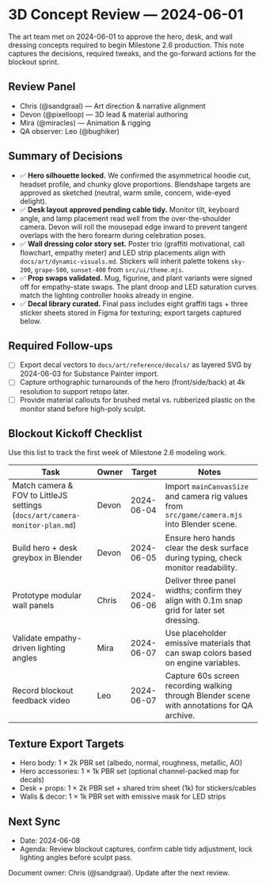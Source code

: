 # 3D Concept Review — 2024-06-01

The art team met on 2024-06-01 to approve the hero, desk, and wall dressing concepts required to begin Milestone 2.6 production. This note captures the decisions, required tweaks, and the go-forward actions for the blockout sprint.

## Review Panel
- Chris (@sandgraal) — Art direction & narrative alignment
- Devon (@pixelloop) — 3D lead & material authoring
- Mira (@miracles) — Animation & rigging
- QA observer: Leo (@bughiker)

## Summary of Decisions
- ✅ **Hero silhouette locked.** We confirmed the asymmetrical hoodie cut, headset profile, and chunky glove proportions. Blendshape targets are approved as sketched (neutral, warm smile, concern, wide-eyed delight).
- ✅ **Desk layout approved pending cable tidy.** Monitor tilt, keyboard angle, and lamp placement read well from the over-the-shoulder camera. Devon will roll the mousepad edge inward to prevent tangent overlaps with the hero forearm during celebration poses.
- ✅ **Wall dressing color story set.** Poster trio (graffiti motivational, call flowchart, empathy meter) and LED strip placements align with `docs/art/dynamic-visuals.md`. Stickers will inherit palette tokens `sky-200`, `grape-500`, `sunset-400` from `src/ui/theme.mjs`.
- ✅ **Prop swaps validated.** Mug, figurine, and plant variants were signed off for empathy-state swaps. The plant droop and LED saturation curves match the lighting controller hooks already in engine.
- ✅ **Decal library curated.** Final pass includes eight graffiti tags + three sticker sheets stored in Figma for texturing; export targets captured below.

## Required Follow-ups
- [ ] Export decal vectors to `docs/art/reference/decals/` as layered SVG by 2024-06-03 for Substance Painter import.
- [ ] Capture orthographic turnarounds of the hero (front/side/back) at 4k resolution to support retopo later.
- [ ] Provide material callouts for brushed metal vs. rubberized plastic on the monitor stand before high-poly sculpt.

## Blockout Kickoff Checklist
Use this list to track the first week of Milestone 2.6 modeling work.

| Task | Owner | Target | Notes |
| --- | --- | --- | --- |
| Match camera & FOV to LittleJS settings (`docs/art/camera-monitor-plan.md`) | Devon | 2024-06-04 | Import `mainCanvasSize` and camera rig values from `src/game/camera.mjs` into Blender scene. |
| Build hero + desk greybox in Blender | Devon | 2024-06-05 | Ensure hero hands clear the desk surface during typing, check monitor readability. |
| Prototype modular wall panels | Chris | 2024-06-06 | Deliver three panel widths; confirm they align with 0.1m snap grid for later set dressing. |
| Validate empathy-driven lighting angles | Mira | 2024-06-07 | Use placeholder emissive materials that can swap colors based on engine variables. |
| Record blockout feedback video | Leo | 2024-06-07 | Capture 60s screen recording walking through Blender scene with annotations for QA archive. |

## Texture Export Targets
- Hero body: 1 × 2k PBR set (albedo, normal, roughness, metallic, AO)
- Hero accessories: 1 × 1k PBR set (optional channel-packed map for decals)
- Desk + props: 1 × 2k PBR set + shared trim sheet (1k) for stickers/cables
- Walls & decor: 1 × 1k PBR set with emissive mask for LED strips

## Next Sync
- Date: 2024-06-08
- Agenda: Review blockout captures, confirm cable tidy adjustment, lock lighting angles before sculpt pass.

Document owner: Chris (@sandgraal). Update after the next review.
